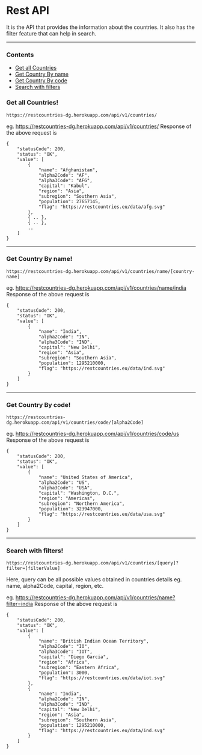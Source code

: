 # Rest API 
It is the API that provides the information about the countries. It also has the filter feature that can help in search.

---

### Contents

- [Get all Countries](#Get-all-Countries)
- [Get Country By name](#Get-Country-By-name)
- [Get Country By code](#Get-Country-By-code)
- [Search with filters](#Search-with-filters)

### Get all Countries!
```
https://restcountries-dg.herokuapp.com/api/v1/countries/
```
eg. https://restcountries-dg.herokuapp.com/api/v1/countries/
Response of the above request is
```
{
    "statusCode": 200,
    "status": "OK",
    "value": [
        {
            "name": "Afghanistan",
            "alpha2Code": "AF",
            "alpha3Code": "AFG",
            "capital": "Kabul",
            "region": "Asia",
            "subregion": "Southern Asia",
            "population": 27657145,
            "flag": "https://restcountries.eu/data/afg.svg"
        },
        { .. },
        { .. },
        ..
    ]
}
```

---

### Get Country By name!
```
https://restcountries-dg.herokuapp.com/api/v1/countries/name/[country-name]
```
eg. https://restcountries-dg.herokuapp.com/api/v1/countries/name/india
Response of the above request is
```
{
    "statusCode": 200,
    "status": "OK",
    "value": [
        {
            "name": "India",
            "alpha2Code": "IN",
            "alpha3Code": "IND",
            "capital": "New Delhi",
            "region": "Asia",
            "subregion": "Southern Asia",
            "population": 1295210000,
            "flag": "https://restcountries.eu/data/ind.svg"
        }
    ]
}
```

---

### Get Country By code!
```
https://restcountries-dg.herokuapp.com/api/v1/countries/code/[alpha2Code]
```
eg. https://restcountries-dg.herokuapp.com/api/v1/countries/code/us
Response of the above request is
```
{
    "statusCode": 200,
    "status": "OK",
    "value": [
        {
            "name": "United States of America",
            "alpha2Code": "US",
            "alpha3Code": "USA",
            "capital": "Washington, D.C.",
            "region": "Americas",
            "subregion": "Northern America",
            "population": 323947000,
            "flag": "https://restcountries.eu/data/usa.svg"
        }
    ]
}
```

---

### Search with filters!
```
https://restcountries-dg.herokuapp.com/api/v1/countries/[query]?filter=[filterValue]
```

Here, query can be all possible values obtained in countries details eg. name, alpha2Code, capital, region, etc.

eg. https://restcountries-dg.herokuapp.com/api/v1/countries/name?filter=india
Response of the above request is
```
{
    "statusCode": 200,
    "status": "OK",
    "value": [
        {
            "name": "British Indian Ocean Territory",
            "alpha2Code": "IO",
            "alpha3Code": "IOT",
            "capital": "Diego Garcia",
            "region": "Africa",
            "subregion": "Eastern Africa",
            "population": 3000,
            "flag": "https://restcountries.eu/data/iot.svg"
        },
        {
            "name": "India",
            "alpha2Code": "IN",
            "alpha3Code": "IND",
            "capital": "New Delhi",
            "region": "Asia",
            "subregion": "Southern Asia",
            "population": 1295210000,
            "flag": "https://restcountries.eu/data/ind.svg"
        }
    ]
}
```